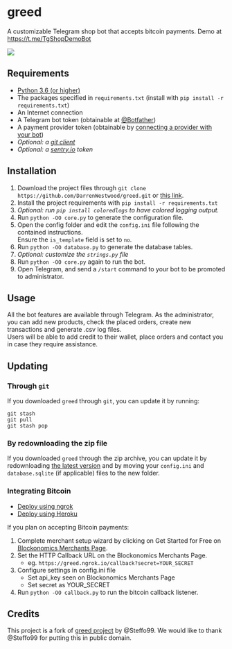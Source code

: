 # greed

A customizable Telegram shop bot that accepts bitcoin payments. Demo at https://t.me/TgShopDemoBot

![](https://img.shields.io/badge/version-beta-blue.svg)

## Requirements

* [Python 3.6 (or higher)](https://www.python.org/)
* The packages specified in `requirements.txt` (install with `pip install -r requirements.txt`)
* An Internet connection
* A Telegram bot token (obtainable at [@Botfather](https://t.me/Botfather))
* A payment provider token (obtainable by [connecting a provider with your bot](https://t.me/Botfather))
* _Optional: a [git client](https://git-scm.com/)_
* _Optional: a [sentry.io](https://sentry.io) token_

## Installation

1. Download the project files through `git clone https://github.com/DarrenWestwood/greed.git` or [this link](https://github.com/DarrenWestwood/greed/archive/master.zip).
2. Install the project requirements with `pip install -r requirements.txt`
3. _Optional: run `pip install coloredlogs` to have colored logging output._
3. Run `python -OO core.py` to generate the configuration file.
4. Open the config folder and edit the `config.ini` file following the contained instructions.  
Ensure the `is_template` field is set to `no`.
5. Run `python -OO database.py` to generate the database tables. 
6. _Optional: customize the `strings.py` file_
7. Run `python -OO core.py` again to run the bot.
8. Open Telegram, and send a `/start` command to your bot to be promoted to administrator.

## Usage

All the bot features are available through Telegram.
As the administrator, you can add new products, check the placed orders, create new transactions and generate .csv log files.  
Users will be able to add credit to their wallet, place orders and contact you in case they require assistance.

## Updating

### Through `git`

If you downloaded `greed` through `git`, you can update it by running:

```
git stash
git pull
git stash pop
```

### By redownloading the zip file

If you downloaded `greed` through the zip archive, you can update it by redownloading [the latest version](https://github.com/DarrenWestwood/greed/archive/master.zip) and by moving your `config.ini` and `database.sqlite` (if applicable) files to the new folder.

### Integrating Bitcoin

* [Deploy using ngrok](https://blockonomics.freshdesk.com/support/home)
* [Deploy using Heroku](https://blockonomics.freshdesk.com/support/home)
	
If you plan on accepting Bitcoin payments:

1. Complete merchant setup wizard by clicking on Get Started for Free on [Blockonomics Merchants Page](https://www.blockonomics.co/merchants#).
2. Set the HTTP Callback URL on the Blockonomics Merchants Page.
	* eg. `https://greed.ngrok.io/callback?secret=YOUR_SECRET`
3. Configure settings in config.ini file
	* Set api_key seen on Blockonomics Merchants Page
	* Set secret as YOUR_SECRET
4. Run `python -OO callback.py` to run the bitcoin callback listener.

## Credits
This project is a fork of [greed project](https://github.com/Steffo99/greed) by @Steffo99. We would like to thank @Steffo99 for putting this in public domain. 
